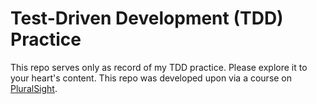 # Test-Driven Development (TDD) Practice
This repo serves only as record of my TDD practice. Please explore it to your heart's content. This repo was developed upon via a course on [PluralSight](https://app.pluralsight.com/).